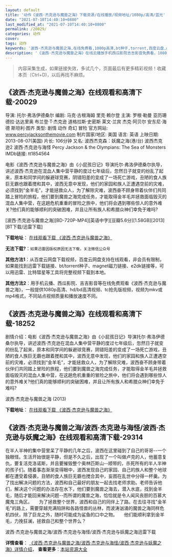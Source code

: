 ```yaml
---
layout: default
title: '动作《波西·杰克逊与魔兽之海》下载资源/在线播放/视频地址/1080p/高清/蓝光'
date: "2021-07-10T14:40:10+0800"
last_modified_at: "2021-07-10T14:40:10+0800"
permalink: /20029/
categories: 动作
cover:
tags: 动作
keywords: '波西·杰克逊与魔兽之海,在线免费看,1080p高清,bt种子,torrent,百度云盘,magnet,磁力链,迅雷下载资源'
description: '《波西·杰克逊与魔兽之海》在线云播放手机西瓜影院吉吉影音免费看，1080p高清bd/hd未删减完整版和tc抢先枪版，mkv/mp4格式，附带bt/torrent种子、magnet/磁力链、百度云盘、网盘资源迅雷下载链接'
---
```


>内容采集生成，如果链接失效，多试几个，页面最后有更多精彩视频！收藏本页（Ctrl+D)，以后再找不麻烦。


## 《波西·杰克逊与魔兽之海》在线观看和高清下载-20029

导演: 托尔·弗洛伊德桑尔 编剧: 马克·古根海姆 里克·赖尔登 主演: 罗根·勒曼 亚历珊德拉·达达里奥 布兰登·T·杰克逊 道格拉斯·史密斯 莱文·兰宾 杰克·阿贝尔 安东尼·海德 斯坦利·图齐 类型: 剧情 动作 奇幻 冒险 官方网站: www.percyjacksonthemovie.com 制片国家/地区: 美国 语言: 英语 上映日期: 2013-08-07(美国) 片长: 106分钟 又名: 波西杰克森：妖魔之海(港/台) 波西杰克逊2 波西·杰克逊与海怪 Percy Jackson & the Olympians: The Sea of Monsters IMDb链接: tt1854564

电影《波西·杰克逊与魔兽之海》由《小屁孩日记》导演托尔·弗洛伊德桑尔执导，讲述波西·杰克逊在混血人集中营平静的度过七年级后，忽然日子就变的纷乱了起来，原本和同学间的躲避球竞赛，阴错阳差的变成了一场死亡游戏，丑陋的食人族巨无霸也跟着搅和其中，波西无意中发现，他们的家园和族人正遭遇空前的灾难，必须找到“金羊毛”，才能拯救众人，为了解除灾难，波西奋不顾身带着伙伴们共同踏上冒险的旅程，他们要到魔兽之海完成任务，才能取得金羊毛并拯救面临毁灭的混血人集中营，在这趟危机重重的冒险之旅中，他们将会遇到哪些惊人的意外难关?他们真的能够顺利的突破困难，并且让所有族人和希腊众神们幸免于难吗?


[波西·杰克逊与魔兽之海][BD-720P-MP4][英语中字][豆瓣5.6分][1.58GB][2013][BT下载/迅雷下载]

**下载地址**： [在线观看下载 《波西·杰克逊与魔兽之海》](https://www.btdx8.com/torrent/percy_jackson_2013.html) 


**无法下载?**：`如果迅雷因版权原因无法下载，关注微信公众号 `

**其他方法1**：从百度云网盘下载视频，百度云网盘支持在线观看，非会员有限制，如果能找到迅雷下载链接、bt/torrent种子、magnet磁力链接、e2dk链接等，可以用迅雷、比特彗星等工具将完整视频下载到本地。

**其他方法2**：用手机云播、西瓜影院、吉吉影音等在线免费观看《波西·杰克逊与魔兽之海》，一般提供1080p高清、hd/bd高清视频、tc抢先版视频，视频为mkv或mp4格式，不同站点视频质量和播放速度不同。


## 《波西·杰克逊与魔兽之海》在线观看和高清下载-18252

剧情介绍：电影《波西·杰克逊与魔兽之海》由《小屁孩日记》导演托尔·弗洛伊德桑尔执导，讲述波西·杰克逊在混血人集中营平静的度过七年级后，忽然日子就变的纷乱了起来，原本和同学间的躲避球竞赛，阴错阳差的变成了一场死亡游戏，丑陋的食人族巨无霸也跟着搅和其中，波西无意中发现，他们的家园和族人正遭遇空前的灾难，必须找到“金羊毛”，才能拯救众人，为了解除灾难，波西奋不顾身带着伙伴们共同踏上冒险的旅程，他们要到魔兽之海完成任务，才能取得金羊毛并拯救面临毁灭的混血人集中营，在这趟危机重重的冒险之旅中，他们将会遇到哪些惊人的意外难关?他们真的能够顺利的突破困难，并且让所有族人和希腊众神们幸免于难吗?


波西·杰克逊与魔兽之海 (2013)

**下载地址**： [在线观看下载 《波西·杰克逊与魔兽之海》](https://www.btbtdy.me/btdy/dy3083.html) 


## 《波西·杰克逊与魔兽之海/波西·杰克逊与海怪/波西·杰克逊与妖魔之海》在线观看和高清下载-29314

在半人半神的集中营里呆了平静的几年之后，波西在这里碰到了自己的哥哥--一个独眼怪。生活开始很是平静，但是不久之后，出现了一个叫做卢克的人，他蓄意复仇，要复活克洛诺斯，并且要摧毁整个奥林匹斯山--顺带的，杀死所有的半人半神的孩子们。</span>随着事态渐渐变得眼中，波西发现自己的家园、自己的族人和整个地球都在遭受着侵袭，丑陋的食人族巨无霸也搅合其中，妄图在乱世中分得一杯羹。为了找出解决问题的方法，波西和自己最好的朋友一起去找老师求助。老师告诉他们，解决这个问题的办法存在水下，他们要到魔兽之海去，潜入水底，找到金羊毛，随后才能回来解决问题--而所谓的魔兽之海，恰恰就是令人闻风丧胆的百慕大魔鬼三角区。</span>　　为了拯救整个世界，波西和自己的同伴上了路。在去往寻找"金羊毛"的路上，需要穿越充满陷阱和各路怪兽的丛林，而波涛汹涌的魔兽之海同样危机四伏，除了巨龙之外，随时可能成为鲨鱼的口中之物。</span>　　他们能顺利拿到金羊毛，力挽狂澜，拯救自己和整个世界么？<span class="Apple-converted-space">


波西·杰克逊与魔兽之海/波西·杰克逊与海怪/波西·杰克逊与妖魔之海迅雷下载

**详情查看**： [《波西·杰克逊与魔兽之海/波西·杰克逊与海怪/波西·杰克逊与妖魔之海》详情介绍](/movie/29314/)， **查看更多**：[本站资源大全](/movie/t/all/)

